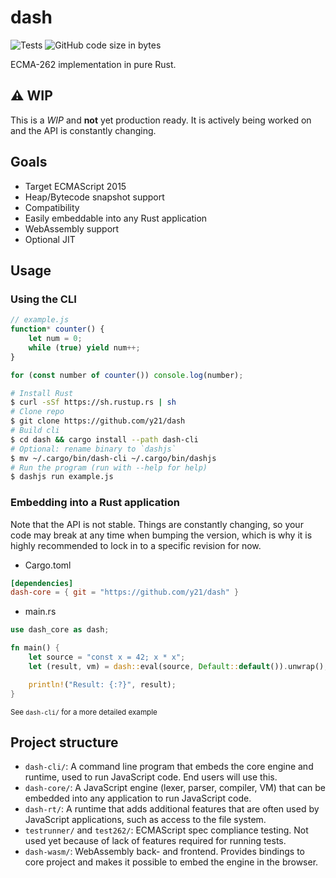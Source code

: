 # dash
![Tests](https://github.com/y21/dash/actions/workflows/test.yml/badge.svg)
![GitHub code size in bytes](https://img.shields.io/github/languages/code-size/y21/dash)

ECMA-262 implementation in pure Rust. 

## ⚠️ WIP
This is a *WIP* and **not** yet production ready. It is actively being worked on and the API is constantly changing.

## Goals
- Target ECMAScript 2015
- Heap/Bytecode snapshot support
- Compatibility
- Easily embeddable into any Rust application
- WebAssembly support
- Optional JIT

## Usage
### Using the CLI
```js
// example.js
function* counter() {
    let num = 0;
    while (true) yield num++;
}

for (const number of counter()) console.log(number);
```
```sh
# Install Rust
$ curl -sSf https://sh.rustup.rs | sh
# Clone repo
$ git clone https://github.com/y21/dash
# Build cli
$ cd dash && cargo install --path dash-cli
# Optional: rename binary to `dashjs`
$ mv ~/.cargo/bin/dash-cli ~/.cargo/bin/dashjs
# Run the program (run with --help for help)
$ dashjs run example.js
```

### Embedding into a Rust application
Note that the API is not stable. Things are constantly changing, so your code may break at any time when bumping the version, which is why it is highly recommended to lock in to a specific revision for now.

- Cargo.toml
```toml
[dependencies]
dash-core = { git = "https://github.com/y21/dash" }
```
- main.rs
```rs
use dash_core as dash;

fn main() {
    let source = "const x = 42; x * x";
    let (result, vm) = dash::eval(source, Default::default()).unwrap();

    println!("Result: {:?}", result);
}
```
<sub>See `dash-cli/` for a more detailed example</sub>

## Project structure
- `dash-cli/`: A command line program that embeds the core engine and runtime, used to run JavaScript code. End users will use this. 
- `dash-core/`: A JavaScript engine (lexer, parser, compiler, VM) that can be embedded into any application to run JavaScript code.
- `dash-rt/`: A runtime that adds additional features that are often used by JavaScript applications, such as access to the file system.
- `testrunner/` and `test262/`: ECMAScript spec compliance testing. Not used yet because of lack of features required for running tests.
- `dash-wasm/`: WebAssembly back- and frontend. Provides bindings to core project and makes it possible to embed the engine in the browser.
